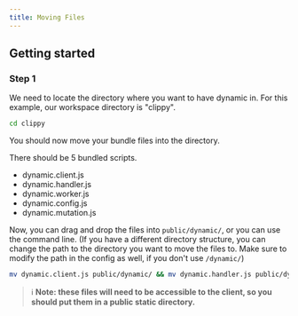 ```yaml
---
title: Moving Files
---
```


## Getting started
### Step 1 
We need to locate the directory where you want to have dynamic in. For this example, our workspace directory is "clippy". 

```bash
cd clippy
```

You should now move your bundle files into the directory. 

There should be 5 bundled scripts.

* dynamic.client.js
* dynamic.handler.js
* dynamic.worker.js
* dynamic.config.js
* dynamic.mutation.js

Now, you can drag and drop the files into `public/dynamic/`, or you can use the command line. (If you have a different directory structure, you can change the path to the directory you want to move the files to. Make sure to modify the path in the config as well, if you don't use `/dynamic/`)

```bash
mv dynamic.client.js public/dynamic/ && mv dynamic.handler.js public/dynamic/ && mv dynamic.worker.js public/dynamic/ && mv dynamic.config.js public/dynamic/ && mv dynamic.mutation.js public/dynamic/
```


> ℹ **Note: these files will need to be accessible to the client, so you should put them in a public static directory.**
